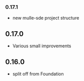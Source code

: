 ### 0.17.1

* new mulle-sde project structure

## 0.17.0

* Various small improvements


## 0.16.0

* split off from Foundation
